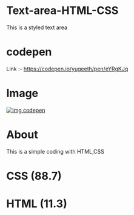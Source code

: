 # Text-area-HTML-CSS
This is a styled text area
# codepen
Link :- https://codepen.io/yugeeth/pen/eYRgKJq
# Image
[
![img codepen](https://user-images.githubusercontent.com/88324231/132526243-3bd86e60-bef6-43c1-920d-72e84c42846b.jpg)
](url)
# About
This is a simple coding with HTML,CSS
# CSS (88.7)
# HTML (11.3)
